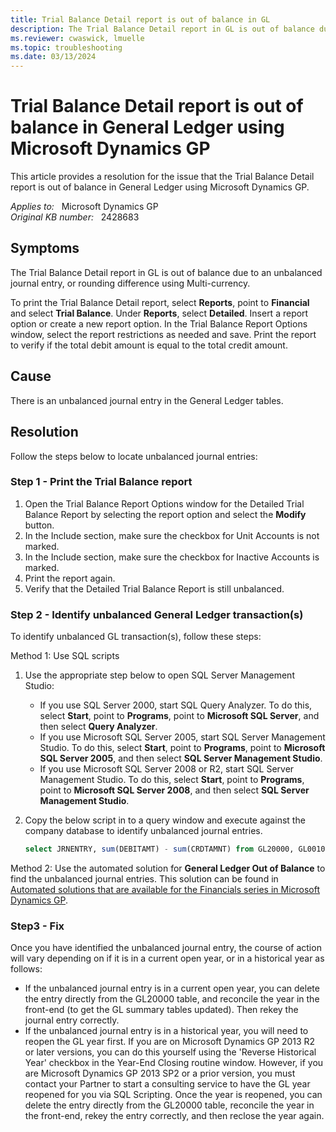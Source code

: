 ```yaml
---
title: Trial Balance Detail report is out of balance in GL
description: The Trial Balance Detail report in GL is out of balance due to an unbalanced journal entry, or rounding difference using Multi-currency. The below steps show you how to key a one-sided journal entry to resolve the issue.
ms.reviewer: cwaswick, lmuelle
ms.topic: troubleshooting
ms.date: 03/13/2024
---
```

# Trial Balance Detail report is out of balance in General Ledger using Microsoft Dynamics GP

This article provides a resolution for the issue that the Trial Balance Detail report is out of balance in General Ledger using Microsoft Dynamics GP.

_Applies to:_ &nbsp; Microsoft Dynamics GP  
_Original KB number:_ &nbsp; 2428683

## Symptoms

The Trial Balance Detail report in GL is out of balance due to an unbalanced journal entry, or rounding difference using Multi-currency.

To print the Trial Balance Detail report, select **Reports**, point to **Financial** and select **Trial Balance**. Under **Reports**, select **Detailed**. Insert a report option or create a new report option. In the Trial Balance Report Options window, select the report restrictions as needed and save. Print the report to verify if the total debit amount is equal to the total credit amount.

## Cause

There is an unbalanced journal entry in the General Ledger tables.

## Resolution

Follow the steps below to locate unbalanced journal entries:

### Step 1 - Print the Trial Balance report

1. Open the Trial Balance Report Options window for the Detailed Trial Balance Report by selecting the report option and select the **Modify** button.
2. In the Include section, make sure the checkbox for Unit Accounts is not marked.
3. In the Include section, make sure the checkbox for Inactive Accounts is marked.
4. Print the report again.
5. Verify that the Detailed Trial Balance Report is still unbalanced.

### Step 2 - Identify unbalanced General Ledger transaction(s)

To identify unbalanced GL transaction(s), follow these steps:

Method 1: Use SQL scripts

1. Use the appropriate step below to open SQL Server Management Studio:
   - If you use SQL Server 2000, start SQL Query Analyzer. To do this, select **Start**, point to **Programs**, point to **Microsoft SQL Server**, and then select **Query Analyzer**.
   - If you use Microsoft SQL Server 2005, start SQL Server Management Studio. To do this, select **Start**, point to **Programs**, point to **Microsoft SQL Server 2005**, and then select **SQL Server Management Studio**.
   - If you use Microsoft SQL Server 2008 or R2, start SQL Server Management Studio. To do this, select **Start**, point to **Programs**, point to **Microsoft SQL Server 2008**, and then select **SQL Server Management Studio**.

2. Copy the below script in to a query window and execute against the company database to identify unbalanced journal entries.

    ```sql
    select JRNENTRY, sum(DEBITAMT) - sum(CRDTAMNT) from GL20000, GL00100 where ACCTTYPE = 1 group by JRNENTRY having sum(DEBITAMT) - sum(CRDTAMNT) <> 0
    ```

Method 2: Use the automated solution for **General Ledger Out of Balance** to find the unbalanced journal entries. This solution can be found in [Automated solutions that are available for the Financials series in Microsoft Dynamics GP](https://support.microsoft.com/topic/automated-solutions-that-are-available-for-the-financials-series-in-microsoft-dynamics-gp-28c04364-f0e9-aef9-1367-4a9063c0a62f).

### Step3 - Fix

Once you have identified the unbalanced journal entry, the course of action will vary depending on if it is in a current open year, or in a historical year as follows:

- If the unbalanced journal entry is in a current open year, you can delete the entry directly from the GL20000 table, and reconcile the year in the front-end (to get the GL summary tables updated). Then rekey the journal entry correctly.
- If the unbalanced journal entry is in a historical year, you will need to reopen the GL year first. If you are on Microsoft Dynamics GP 2013 R2 or later versions, you can do this yourself using the 'Reverse Historical Year' checkbox in the Year-End Closing routine window. However, if you are Microsoft Dynamics GP 2013 SP2 or a prior version, you must contact your Partner to start a consulting service to have the GL year reopened for you via SQL Scripting. Once the year is reopened, you can delete the entry directly from the GL20000 table, reconcile the year in the front-end, rekey the entry correctly, and then reclose the year again.
